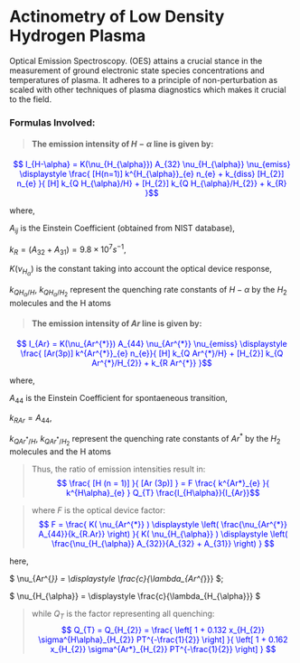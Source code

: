# Actinometry of Low Density Hydrogen Plasma
Optical Emission Spectroscopy. (OES) attains a crucial stance in the measurement of ground electronic state species concentrations and temperatures of plasma. It adheres to a principle of non-perturbation as scaled with other techniques of plasma diagnostics which makes it crucial to the field.
### Formulas Involved:

> #### The emission intensity of $H-\alpha$ line is given by:

<span style="color:blue"> $$ I_{H-\alpha} = K(\nu_{H_{\alpha}}) A_{32} \nu_{H_{\alpha}} \nu_{emiss} \displaystyle \frac{ [H(n=1)] k^{H_{\alpha}}_{e} n_{e} + k_{diss} [H_{2}] n_{e} }{ [H] k_{Q H_{\alpha}/H} + [H_{2}] k_{Q H_{\alpha}/H_{2}} + k_{R} }$$ </span>

where,

$A_{ij}$ is the Einstein Coefficient (obtained from NIST database),

$k_{R} = (A_{32} + A_{31}) = 9.8 \times 10^{7} s^{-1}$,

$K(\nu_{H_{\alpha}})$ is the constant taking into account the optical device response,

$k_{Q H_{\alpha}/H}$, $k_{Q H_{\alpha}/H_{2}}$ represent the quenching rate constants of $H-\alpha$ by the $H_{2}$ molecules and the H atoms

> #### The emission intensity of $Ar$ line is given by:

<span style="color:blue"> $$ I_{Ar} = K(\nu_{Ar^{*}}) A_{44} \nu_{Ar^{*}} \nu_{emiss} \displaystyle \frac{ [Ar(3p)] k^{Ar^{*}}_{e} n_{e}}{ [H] k_{Q Ar^{*}/H} + [H_{2}] k_{Q Ar^{*}/H_{2}} + k_{R Ar^{*}} }$$ </span>

where,

$A_{44}$ is the Einstein Coefficient for spontaeneous transition,

$k_{R Ar} = A_{44}$,

$k_{Q Ar^{*}/H}$, $k_{Q Ar^{*}/H_{2}}$ represent the quenching rate constants of $Ar^{*}$ by the $H_{2}$ molecules and the H atoms

> Thus, the ratio of emission intensities result in:
<span style="color:blue"> $$ \frac{ [H (n = 1)] }{ [Ar (3p)] } = F \frac{ k^{Ar*}_{e} }{ k^{H\alpha}_{e} } Q_{T} \frac{I_{H\alpha}}{I_{Ar}}$$ </span>

> where $F$ is the optical device factor:
<span style="color:blue"> $$ F = \frac{ K( \nu_{Ar^{*}} ) \displaystyle \left( \frac{\nu_{Ar^{*}} A_{44}}{k_{R.Ar}} \right) }{ K( \nu_{H_{\alpha}} ) \displaystyle \left( \frac{\nu_{H_{\alpha}} A_{32}}{A_{32} + A_{31}} \right) } $$ </span>

here,

$ \nu_{Ar^{*}} = \displaystyle \frac{c}{\lambda_{Ar^{*}}} $;

$ \nu_{H_{\alpha}} = \displaystyle \frac{c}{\lambda_{H_{\alpha}}} $

> while $Q_{T}$ is the factor representing all quenching:
<span style="color:blue"> $$ Q_{T} = Q_{H_{2}} = \frac{ \left[ 1 + 0.132 x_{H_{2}} \sigma^{H\alpha}_{H_{2}} PT^{-\frac{1}{2}} \right] }{ \left[ 1 + 0.162 x_{H_{2}} \sigma^{Ar*}_{H_{2}} PT^{-\frac{1}{2}} \right] } $$ </span>
